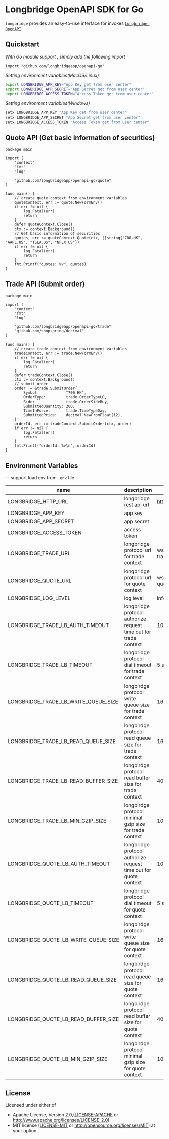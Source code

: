 # Longbridge OpenAPI SDK for Go

`longbridge` provides an easy-to-use interface for invokes [`Longbridge OpenAPI`](https://open.longbridgeapp.com/en/).

## Quickstart

_With Go module support , simply add the following import_

```golang
import "github.com/longbridgeapp/openapi-go"
```

_Setting environment variables(MacOS/Linux)_

```bash
export LONGBRIDGE_APP_KEY="App Key get from user center"
export LONGBRIDGE_APP_SECRET="App Secret get from user center"
export LONGBRIDGE_ACCESS_TOKEN="Access Token get from user center"
```

_Setting environment variables(Windows)_

```powershell
setx LONGBRIDGE_APP_KEY "App Key get from user center"
setx LONGBRIDGE_APP_SECRET "App Secret get from user center"
setx LONGBRIDGE_ACCESS_TOKEN "Access Token get from user center"
```

## Quote API (Get basic information of securities)

```golang
package main

import (
	"context"
	"fmt"
	"log"

	"github.com/longbridgeapp/openapi-go/quote"
)

func main() {
	// create quote context from environment variables
	quoteContext, err := quote.NewFormEnv()
	if err != nil {
		log.Fatal(err)
		return
	}
	defer quoteContext.Close()
	ctx := context.Background()
	// Get basic information of securities
	quotes, err := quoteContext.Quote(ctx, []string{"700.HK", "AAPL.US", "TSLA.US", "NFLX.US"})
	if err != nil {
		log.Fatal(err)
		return
	}
	fmt.Printf("quotes: %v", quotes)
}
```

## Trade API (Submit order)

```golang
package main

import (
	"context"
	"fmt"
	"log"

	"github.com/longbridgeapp/openapi-go/trade"
	"github.com/shopspring/decimal"
)

func main() {
	// create trade context from environment variables
	tradeContext, err := trade.NewFormEnv()
	if err != nil {
		log.Fatal(err)
		return
	}
	defer tradeContext.Close()
	ctx := context.Background()
	// submit order
	order := &trade.SubmitOrder{
		Symbol:            "700.HK",
		OrderType:         trade.OrderTypeLO,
		Side:              trade.OrderSideBuy,
		SubmittedQuantity: 200,
		TimeInForce:       trade.TimeTypeDay,
		SubmittedPrice:    decimal.NewFromFloat(12),
	}
	orderId, err := tradeContext.SubmitOrder(ctx, order)
	if err != nil {
		log.Fatal(err)
		return
	}
	fmt.Printf("orderId: %v\n", orderId)
}
```

## Environment Variables

-- support load env from `.env` file

| name                                 | description                                                      | default value                            | example |
|--------------------------------------|------------------------------------------------------------------|------------------------------------------|---------|
| LONGBRIDGE_HTTP_URL                  | longbridge rest api url                                          | https://openapi.longbridgeapp.com        |         |
| LONGBRIDGE_APP_KEY                   | app key                                                          |                                          |         |
| LONGBRIDGE_APP_SECRET                | app secret                                                       |                                          |         |
| LONGBRIDGE_ACCESS_TOKEN              | access token                                                     |                                          |         |
| LONGBRIDGE_TRADE_URL                 | longbridge protocol url for trade context                        | wss://openapi-trade.longbridgeapp.com/v2 |         |
| LONGBRIDGE_QUOTE_URL                 | longbridge protocol url for quote context                        | wss://openapi-quote.longbridgeapp.com/v2 |         |
| LONGBRIDGE_LOG_LEVEL                 | log level                                                        | info                                     |         |
| LONGBRIDGE_TRADE_LB_AUTH_TIMEOUT     | longbridge protocol authorize request time out for trade context | 10 second                                | 10s     |
| LONGBRIDGE_TRADE_LB_TIMEOUT          | longbridge protocol dial timeout for trade context               | 5 second                                 | 6s      |
| LONGBRIDGE_TRADE_LB_WRITE_QUEUE_SIZE | longbirdge protocol write queue size for trade context           | 16                                       |         |
| LONGBRIDGE_TRADE_LB_READ_QUEUE_SIZE  | longbirdge protocol read queue size for trade context            | 16                                       |         |
| LONGBRIDGE_TRADE_LB_READ_BUFFER_SIZE | longbirdge protocol read buffer size for trade context           | 4096                                     |         |
| LONGBRIDGE_TRADE_LB_MIN_GZIP_SIZE    | longbirdge protocol minimal gzip size for trade context          | 1024                                     |         |
| LONGBRIDGE_QUOTE_LB_AUTH_TIMEOUT     | longbridge protocol authorize request time out for quote context | 10 second                                | 10s     |
| LONGBRIDGE_QUOTE_LB_TIMEOUT          | longbridge protocol dial timeout for quote context               | 5 second                                 | 6s      |
| LONGBRIDGE_QUOTE_LB_WRITE_QUEUE_SIZE | longbirdge protocol write queue size for quote context           | 16                                       |         |
| LONGBRIDGE_QUOTE_LB_READ_QUEUE_SIZE  | longbirdge protocol read queue size for quote context            | 16                                       |         |
| LONGBRIDGE_QUOTE_LB_READ_BUFFER_SIZE | longbirdge protocol read buffer size for quote context           | 4096                                     |         |
| LONGBRIDGE_QUOTE_LB_MIN_GZIP_SIZE    | longbirdge protocol minimal gzip size for quote context          | 1024                                     |         |

## License

Licensed under either of

* Apache License, Version 2.0,([LICENSE-APACHE](./LICENSE-APACHE) or http://www.apache.org/licenses/LICENSE-2.0)
* MIT license ([LICENSE-MIT](./LICENSE-MIT) or http://opensource.org/licenses/MIT) at your option.

